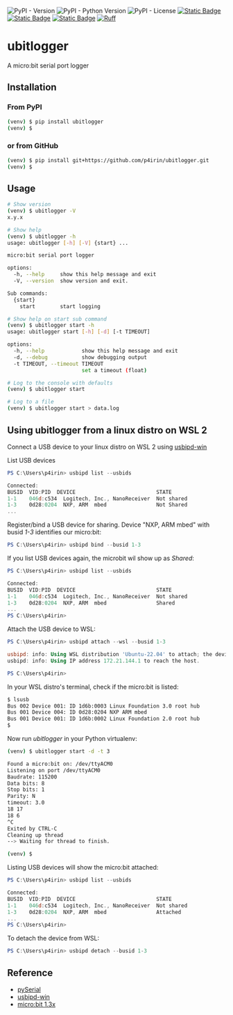 ![PyPI - Version](https://img.shields.io/pypi/v/ubitlogger)
![PyPI - Python Version](https://img.shields.io/pypi/pyversions/ubitlogger)
![PyPI - License](https://img.shields.io/pypi/l/ubitlogger)
[![Static Badge](https://img.shields.io/badge/microbit-v1.3x-blue?logo=microbit&link=https%3A%2F%2Ftech.microbit.org%2Fhardware%2F1-3-revision%2F)](https://tech.microbit.org/hardware/1-3-revision/)
[![Static Badge](https://img.shields.io/badge/Ubuntu-22.04_LTS_jammy-orange?logo=ubuntu)](https://ubuntu.com/download/server)
[![Static Badge](https://img.shields.io/badge/Raspberry_Pi-4B_8GB-red?logo=raspberrypi&logoColor=red)](https://www.raspberrypi.com/products/)
[![Ruff](https://img.shields.io/endpoint?url=https://raw.githubusercontent.com/astral-sh/ruff/main/assets/badge/v2.json)](https://github.com/astral-sh/ruff)
# ubitlogger

A micro:bit serial port logger

## Installation

### From PyPI

```bash
(venv) $ pip install ubitlogger
(venv) $
```

### or from GitHub

```bash
(venv) $ pip install git+https://github.com/p4irin/ubitlogger.git
(venv) $
```

## Usage

```bash
# Show version
(venv) $ ubitlogger -V
x.y.x

# Show help
(venv) $ ubitlogger -h
usage: ubitlogger [-h] [-V] {start} ...

micro:bit serial port logger

options:
  -h, --help     show this help message and exit
  -V, --version  show version and exit.

Sub commands:
  {start}
    start        start logging

# Show help on start sub command
(venv) $ ubitlogger start -h
usage: ubitlogger start [-h] [-d] [-t TIMEOUT]

options:
  -h, --help            show this help message and exit
  -d, --debug           show debugging output
  -t TIMEOUT, --timeout TIMEOUT
                        set a timeout (float)

# Log to the console with defaults
(venv) $ ubitlogger start

# Log to a file
(venv) $ ubitlogger start > data.log
```

## Using ubitlogger from a linux distro on WSL 2

Connect a USB device to your linux distro on WSL 2 using [usbipd-win](https://github.com/dorssel/usbipd-win)

List USB devices

```powershell
PS C:\Users\p4irin> usbipd list --usbids

Connected:
BUSID  VID:PID  DEVICE                          STATE
1-1    046d:c534  Logitech, Inc., NanoReceiver  Not shared
1-3    0d28:0204  NXP, ARM  mbed                Not Shared
...
```

Register/bind a USB device for sharing. Device "NXP, ARM mbed" with busid _1-3_ identifies our micro:bit:

```powershell
PS C:\Users\p4irin> usbipd bind --busid 1-3
```

If you list USB devices again, the microbit wil show up as _Shared_:

```powershell
PS C:\Users\p4irin> usbipd list --usbids

Connected:
BUSID  VID:PID  DEVICE                          STATE
1-1    046d:c534  Logitech, Inc., NanoReceiver  Not shared
1-3    0d28:0204  NXP, ARM  mbed                Shared
...
PS C:\Users\p4irin>
```

Attach the USB device to WSL:

```powershell
PS C:\Users\p4irin> usbipd attach --wsl --busid 1-3

usbipd: info: Using WSL distribution 'Ubuntu-22.04' to attach; the device will be available in all WSL 2 distributions.
usbipd: info: Using IP address 172.21.144.1 to reach the host.

PS C:\Users\p4irin>
```

In your WSL distro's terminal, check if the micro:bit is listed:

```bash
$ lsusb
Bus 002 Device 001: ID 1d6b:0003 Linux Foundation 3.0 root hub
Bus 001 Device 004: ID 0d28:0204 NXP ARM mbed
Bus 001 Device 001: ID 1d6b:0002 Linux Foundation 2.0 root hub
$
```

Now run _ubitlogger_ in your Python virtualenv:

```bash
(venv) $ ubitlogger start -d -t 3

Found a micro:bit on: /dev/ttyACM0
Listening on port /dev/ttyACM0
Baudrate: 115200
Data bits: 8
Stop bits: 1
Parity: N
timeout: 3.0
18 17
18 6
^C
Exited by CTRL-C
Cleaning up thread
--> Waiting for thread to finish.

(venv) $
```

Listing USB devices will show the micro:bit attached:

```powershell
PS C:\Users\p4irin> usbipd list --usbids

Connected:
BUSID  VID:PID  DEVICE                          STATE
1-1    046d:c534  Logitech, Inc., NanoReceiver  Not shared
1-3    0d28:0204  NXP, ARM  mbed                Attached
...
PS C:\Users\p4irin>
```


To detach the device from WSL:

```powershell
PS C:\Users\p4irin> usbipd detach --busid 1-3
```

## Reference

* [pySerial](https://pythonhosted.org/pyserial/)
* [usbipd-win](https://github.com/dorssel/usbipd-win)
* [micro:bit 1.3x](https://tech.microbit.org/hardware/1-3-revision/)